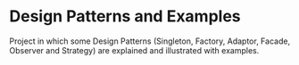 # Design Patterns and Examples
 Project in which some Design Patterns (Singleton, Factory, Adaptor, Facade, Observer and Strategy) are explained and illustrated with examples.
